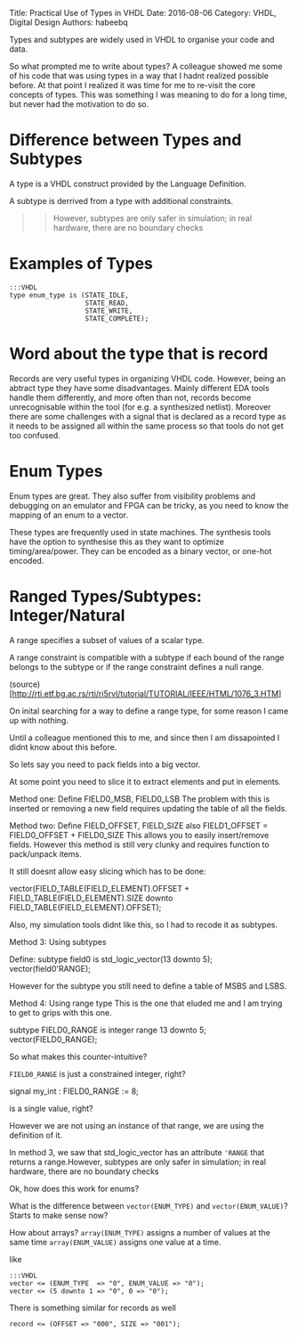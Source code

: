 Title: Practical Use of Types in VHDL
Date: 2016-08-06
Category: VHDL, Digital Design
Authors: habeebq

Types and subtypes are widely used in VHDL to organise your code and data.

So what prompted me to write about types? A colleague showed me some of his code
that was using types in a way that I hadnt realized possible before.
At that point I realized it was time for me to re-visit the core concepts of types. This
was something I was meaning to do for a long time, but never had the motivation to do so.


# Difference between Types and Subtypes
A type is a VHDL construct provided by the Language Definition.

A subtype is derrived from a type with additional constraints.

>> However, subtypes are only safer in simulation; in real hardware, there are no boundary checks


# Examples of Types

    :::VHDL
    type enum_type is (STATE_IDLE,
                       STATE_READ,
                       STATE_WRITE,
                       STATE_COMPLETE);
    

# Word about the type that is record
Records are very useful types in organizing VHDL code.
However, being an abtract type they have some disadvantages.
Mainly different EDA tools handle them differently, and more often than not,
records become unrecognisable within the tool (for e.g. a synthesized netlist).
Moreover there are some challenges with a signal that is declared as a record type
as it needs to be assigned all within the same process so that tools do not get too confused.

# Enum Types
Enum types are great. They also suffer from visibility problems and debugging on an
emulator and FPGA can be tricky, as you need to know the mapping of an enum to a vector.

These types are frequently used in state machines.
The synthesis tools have the option to synthesise this as they want to optimize timing/area/power.
They can be encoded as a binary vector, or one-hot encoded.


# Ranged Types/Subtypes: Integer/Natural 
A range specifies a subset of values of a scalar type.

A range constraint is compatible with a subtype if each bound of the range belongs to the subtype or if the range constraint defines a null range.

(source)[http://rti.etf.bg.ac.rs/rti/ri5rvl/tutorial/TUTORIAL/IEEE/HTML/1076_3.HTM]


On inital searching for a way to define a range type, for some reason I came up with nothing.

Until a colleague mentioned this to me, and since then I am dissapointed I didnt know about this before.

So lets say you need to pack fields into a big vector.

At some point you need to slice it to extract elements and put in elements.

Method one:
Define FIELD0_MSB, FIELD0_LSB
The problem with this is inserted or removing a new field requires updating the table of all the fields.

Method two:
Define FIELD_OFFSET, FIELD_SIZE
also  FIELD1_OFFSET = FIELD0_OFFSET + FIELD0_SIZE
This allows you to easily insert/remove fields.
However this method is still very clunky and requires function to pack/unpack items.

It still doesnt allow easy slicing which has to be done:

vector(FIELD_TABLE(FIELD_ELEMENT).OFFSET + FIELD_TABLE(FIELD_ELEMENT).SIZE downto FIELD_TABLE(FIELD_ELEMENT).OFFSET);

Also, my simulation tools didnt like this, so I had to recode it as subtypes.

Method 3: Using subtypes

Define:
subtype field0 is std_logic_vector(13 downto 5);
vector(field0'RANGE);

However for the subtype you still need to define a table of MSBS and LSBS.

Method 4: Using range type
This is the one that eluded me and I am trying to get to grips with this one.

subtype FIELD0_RANGE is integer range 13 downto 5;
vector(FIELD0_RANGE);

So what makes this counter-intuitive?

`FIELD0_RANGE` is just a constrained integer, right?

signal my_int : FIELD0_RANGE := 8;

is a single value, right?

However we are not using an instance of that range, we are using the definition of it.

In method 3, we saw that std_logic_vector has an attribute `'RANGE` that returns a range.However, subtypes are only safer in simulation; in real hardware, there are no boundary checks 

Ok, how does this work for enums?

What is the difference between `vector(ENUM_TYPE)` and `vector(ENUM_VALUE)`?
Starts to make sense now?

How about arrays?
`array(ENUM_TYPE)` assigns a number of values at the same time
`array(ENUM_VALUE)` assigns one value at a time.

like

    :::VHDL
    vector <= (ENUM_TYPE  => "0", ENUM_VALUE => "0");
    vector <= (5 downto 1 => "0", 0 => "0");


There is something similar for records as well

    record <= (OFFSET => "000", SIZE => "001");

